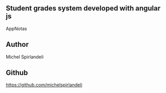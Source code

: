 ## Student grades system developed with angular js
AppNotas

## Author
Michel Spirlandeli

## Github
https://github.com/michelspirlandeli


